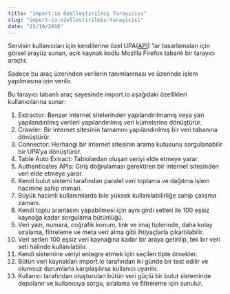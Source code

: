 ```yaml
---
title: "Import.io Özelleştirilmiş Tarayıcısı"
slug: "import-io-ozellestirilmis-tarayicisi"
date: "22/10/2016"
---
```


Servisin kullanıcıları için kendilerine özel UPA([API](https://mevlutcanvar.com.tr/import-io-uygulama-programlama-arayuzu)) ’lar tasarlamaları için görsel arayüz sunan, açık kaynak kodlu Mozilla Firefox tabanlı bir tarayıcı araçtır.

Sadece bu araç üzerinden verilerin tanımlanması ve üzerinde işlem yapılmasına izin verilir.

Bu tarayıcı tabanlı araç sayesinde import.io aşağıdaki özellikleri kullanıcılarına sunar:

1.  Extractor: Benzer internet sitelerinden yapılandırılmamış veya yarı yapılandırılmış verileri yapılandırılmış veri kümelerine dönüştürür.
2.  Crawler: Bir internet sitesinin tamamını yapılandırılmış bir veri tabanına dönüştürür.
3.  Connector: Herhangi bir internet sitesinin arama kutusunu sorgulanabilir bir UPA’ya dönüştürür.
4.  Table Auto Extract: Tablolardan oluşan veriyi elde etmeye yarar.
5.  Authenticates APIs: Giriş doğrulaması gerektiren bir internet sitesinden veri elde etmeye yarar.
6.  Kendi bulut sistemi tarafından paralel veri toplama ve dağıtma işlem hacmine sahip mimari.
7.  Büyük hacimli kullanımlarda bile yüksek kullanılabilirliğe sahip çalışma zamanı.
8.  Kendi toplu aramasını yapabilmesi için aynı girdi setleri ile 100 eşsiz kaynağa kadar sorgulama bütünlüğü.
9.  Veri yazı, numara, coğrafik konum, link ve imaj tiplerinde, daha kolay sıralama, filtreleme ve meta veri alma gibi ihtiyaçlarla çıkartılabilir.
10.  Veri setleri 100 eşsiz veri kaynağına kadar bir araya getirilip, tek bir veri seti halinde kullanılabilir.
11.  Kendi sistemine veriyi entegre etmek için seçilen tipte örnekler.
12.  Bütün veri kaynakları import.io tarafından iki günde bir test edilir ve olumsuz durumlarla karşılaşılırsa kullanıcı uyarılır.
13.  Kullanıcı tarafından oluşturulan bütün veri güçlü bir bulut sisteminde depolanır ve kullanıcıya sorgu, sıralama ve filtreleme için sunulur.
